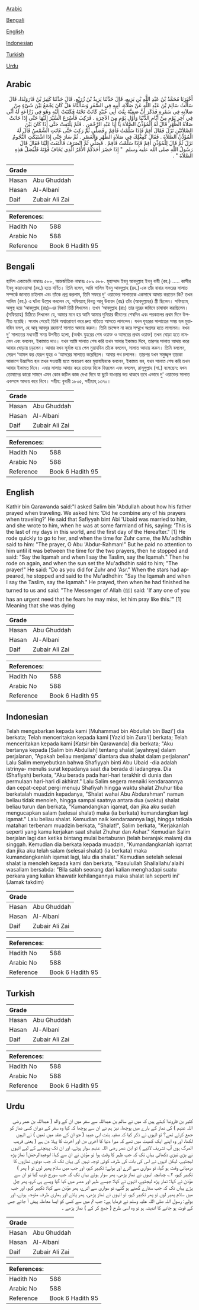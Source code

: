 [Arabic](#arabic)

[Bengali](#bengali)

[English](#english)

[Indonesian](#indonesian)

[Turkish](#turkish)

[Urdu](#urdu)

## Arabic


<div dir="rtl" lang="ar" style={{fontSize:'larger',backgroundColor:'#f8f9fa',padding:20}}>
أَخْبَرَنَا مُحَمَّدُ بْنُ عَبْدِ اللَّهِ بْنِ بَزِيعٍ، قَالَ حَدَّثَنَا يَزِيدُ بْنُ زُرَيْعٍ، قَالَ حَدَّثَنَا كَثِيرُ بْنُ قَارَوَنْدَا، قَالَ سَأَلْتُ سَالِمَ بْنَ عَبْدِ اللَّهِ عَنْ صَلاَةِ، أَبِيهِ فِي السَّفَرِ وَسَأَلْنَاهُ هَلْ كَانَ يَجْمَعُ بَيْنَ شَىْءٍ مِنْ صَلاَتِهِ فِي سَفَرِهِ فَذَكَرَ أَنَّ صَفِيَّةَ بِنْتَ أَبِي عُبَيْدٍ كَانَتْ تَحْتَهُ فَكَتَبَتْ إِلَيْهِ وَهُوَ فِي زَرَّاعَةٍ لَهُ أَنِّي فِي آخِرِ يَوْمٍ مِنْ أَيَّامِ الدُّنْيَا وَأَوَّلِ يَوْمٍ مِنَ الآخِرَةِ ‏.‏ فَرَكِبَ فَأَسْرَعَ السَّيْرَ إِلَيْهَا حَتَّى إِذَا حَانَتْ صَلاَةُ الظُّهْرِ قَالَ لَهُ الْمُؤَذِّنُ الصَّلاَةَ يَا أَبَا عَبْدِ الرَّحْمَنِ ‏.‏ فَلَمْ يَلْتَفِتْ حَتَّى إِذَا كَانَ بَيْنَ الصَّلاَتَيْنِ نَزَلَ فَقَالَ أَقِمْ فَإِذَا سَلَّمْتُ فَأَقِمْ ‏.‏ فَصَلَّى ثُمَّ رَكِبَ حَتَّى غَابَتِ الشَّمْسُ قَالَ لَهُ الْمُؤَذِّنُ الصَّلاَةَ ‏.‏ فَقَالَ كَفِعْلِكَ فِي صَلاَةِ الظُّهْرِ وَالْعَصْرِ ‏.‏ ثُمَّ سَارَ حَتَّى إِذَا اشْتَبَكَتِ النُّجُومُ نَزَلَ ثُمَّ قَالَ لِلْمُؤَذِّنِ أَقِمْ فَإِذَا سَلَّمْتُ فَأَقِمْ ‏.‏ فَصَلَّى ثُمَّ انْصَرَفَ فَالْتَفَتَ إِلَيْنَا فَقَالَ قَالَ رَسُولُ اللَّهِ صلى الله عليه وسلم ‏ "‏ إِذَا حَضَرَ أَحَدَكُمُ الأَمْرُ الَّذِي يَخَافُ فَوْتَهُ فَلْيُصَلِّ هَذِهِ الصَّلاَةَ ‏"‏ ‏.‏
</div>
<div style={{backgroundColor:'#f8f9fa',padding:20, marginBottom: 10}}><table> <thead> <tr> <th>Grade</th> <th></th> </tr> </thead> <tbody> <tr><td>Hasan</td><td>Abu Ghuddah</td></tr><tr><td>Hasan</td><td>Al-Albani</td></tr><tr><td>Daif</td><td>Zubair Ali Zai</td></tr></tbody></table><table> <thead> <tr> <th>References:</th> <th></th> </tr> </thead> <tbody><tr><td>Hadith No</td><td>588</td></tr><tr><td>Arabic No</td><td>588</td></tr><tr><td>Reference</td><td>Book 6 Hadith 95</td></tr></tbody></table></div>

## Bengali


<div dir="ltr" lang="bn" style={{fontSize:'larger',backgroundColor:'#f8f9fa',padding:20}}>
হাদিস একাডেমি নাম্বারঃ ৫৮৮, আন্তর্জাতিক নাম্বারঃ ৫৮৯ ৫৮৮. মুহাম্মাদ ইবনু আবদুল্লাহ ইবনু বাযী (রহ.) ..... কাসীর ইবনু কারাওয়ান্দা (রহ.) হতে বর্ণিত। তিনি বলেন, আমি সালিম ইবনু আবদুল্লাহ (রহ.)-কে তাঁর বাবার সফরের সালাত সম্পর্কে জানতে চাইলাম এবং তাঁকে প্রশ্ন করলাম, তিনি সফরে দু' ওয়াক্তের সালাতকে একসাথে আদায় করতেন কি? তখন সালিম (রহ.) এ ঘটনা উল্লেখ করলেন যে, সফিয়্যাহ্ বিনতু আবূ উবায়দ (রাঃ) তাঁর (আবদুল্লাহর) স্ত্রী ছিলেন। সফিয়্যাহ্ অসুস্থ হয়ে ‘আবদুল্লাহ (রাঃ)-এর নিকট চিঠি লিখলেন। তখন ‘আবদুল্লাহ (রাঃ) তার দূরের জমিনে চাষাবাদ করছিলেন। (সফিয়্যাহ) চিঠিতে লিখলেন যে, আমার মনে হয় আমি আমার দুনিয়ার জীবনের শেষদিন এবং পরকালের প্রথম দিনে উপনীত হয়েছি। সংবাদ পেয়েই তিনি অশ্বারোহণ করে দ্রুত গতিতে আসতে লাগলেন। যখন যুহরের সালাতের সময় হল মুয়াযযিন বলল, হে আবূ আবদুর রহমান! সালাত আদায় করুন। তিনি ভ্রুক্ষেপ না করে সম্মুখে অগ্রসর হতে লাগলেন। যখন দু' সালাতের মধ্যবর্তী সময় উপনীত হলো, (অর্থাৎ যুহরের শেষ ওয়াক্ত ও আসরের প্রথম ওয়াক্ত) তখন ঘোড়া হতে নামলেন এবং বললেন, ইকামাত দাও। যখন আমি সালাত শেষ করি তখন আবার ইকামত দিবে, তারপর সালাত আদায় করে আবার ঘোড়ায় চড়লেন। আবার যখন সূর্যাস্ত হয়ে গেল মুয়াযযিন তাঁকে বললেন, সালাত আদায় করুন। তিনি বললেন, সেরূপ ‘আমল কর যেরূপ যুহর ও ‘আসরের সালাতে করেছিলে। আবার পথ চললেন। তারপর যখন সমুজ্জ্বল তারকা আকাশে উদ্ভাসিত হল তখন সওয়ারী হতে অবতরণ করে মুয়াযযিনকে বললেন, ইকামত বল, যখন সালাত শেষ করি তখন আবার ইকামত দিবে। এবার সালাত আদায় করে তাদের দিকে ফিরলেন এবং বললেন, রাসূলুল্লাহ (সা.) বলেছেন: যখন তোমাদের কারো সামনে এমন কোন জটিল কাজ দেখা দিবে যা ছুটে যাওয়ার ভয় থাকবে তবে এভাবে দু' ওয়াক্তের সালাত একসঙ্গে আদায় করে নিবে। সহীহ: বুখারী ১৮০৫, সহীহাহ্ ১৩৭০।
</div>
<div style={{backgroundColor:'#f8f9fa',padding:20, marginBottom: 10}}><table> <thead> <tr> <th>Grade</th> <th></th> </tr> </thead> <tbody> <tr><td>Hasan</td><td>Abu Ghuddah</td></tr><tr><td>Hasan</td><td>Al-Albani</td></tr><tr><td>Daif</td><td>Zubair Ali Zai</td></tr></tbody></table><table> <thead> <tr> <th>References:</th> <th></th> </tr> </thead> <tbody><tr><td>Hadith No</td><td>588</td></tr><tr><td>Arabic No</td><td>588</td></tr><tr><td>Reference</td><td>Book 6 Hadith 95</td></tr></tbody></table></div>

## English


<div dir="ltr" lang="en" style={{fontSize:'larger',backgroundColor:'#f8f9fa',padding:20}}>
Kathir bin Qarawanda said:"I asked Salim bin 'Abdullah about how his father prayed when traveling. We asked him: 'Did he combine any of his prayers when traveling?' He said that Safiyyah bint Abi 'Ubaid was married to him, and she wrote to him, when he was at some farmland of his, saying: 'This is the last of my days in this world, and the first day of the Hereafter." [1] He rode quickly to go to her, and when the time for Zuhr came, the Mu'adhdhin said to him: "The prayer, O Abu 'Abdur-Rahman!" But he paid no attention to him until it was between the time for the two prayers, then he stopped and said: "Say the Iqamah and when I say the Taslim, say the Iqamah." Then he rode on again, and when the sun set the Mu'adhdhin said to him; "The prayer!" He said: "Do as you did for Zuhr and 'Asr." When the stars had appeared, he stopped and said to the Mu'adhdhin: "Say the Iqamah and when I say the Taslim, say the Iqamah." He prayed, then when he had finished he turned to us and said: "The Messenger of Allah (ﷺ) said: 'If any one of you has an urgent need that he fears he may miss, let him pray like this.'" [1] Meaning that she was dying
</div>
<div style={{backgroundColor:'#f8f9fa',padding:20, marginBottom: 10}}><table> <thead> <tr> <th>Grade</th> <th></th> </tr> </thead> <tbody> <tr><td>Hasan</td><td>Abu Ghuddah</td></tr><tr><td>Hasan</td><td>Al-Albani</td></tr><tr><td>Daif</td><td>Zubair Ali Zai</td></tr></tbody></table><table> <thead> <tr> <th>References:</th> <th></th> </tr> </thead> <tbody><tr><td>Hadith No</td><td>588</td></tr><tr><td>Arabic No</td><td>588</td></tr><tr><td>Reference</td><td>Book 6 Hadith 95</td></tr></tbody></table></div>

## Indonesian


<div dir="ltr" lang="id" style={{fontSize:'larger',backgroundColor:'#f8f9fa',padding:20}}>
Telah mengabarkan kepada kami [Muhammad bin Abdullah bin Bazi'] dia berkata; Telah menceritakan kepada kami [Yazid bin Zura'i] berkata; Telah menceritakan kepada kami [Katsir bin Qarawanda] dia berkata; "Aku bertanya kepada [Salim bin Abdullah] tentang shalat [ayahnya] dalam perjalanan, "Apakah beliau menjama' diantara dua shalat dalam perjalanan" Lalu Salim menyebutkan bahwa Shafiyyah binti Abu Ubaid -dia adalah istrinya- menulis surat kepadanya saat dia berada di ladangnya. Dia (Shafiyah) berkata, "Aku berada pada hari-hari terakhir di dunia dan permulaan hari-hari di akhirat." Lalu Salim segera menaiki kendaraannya dan cepat-cepat pergi menuju Shafiyah hingga waktu shalat Zhuhur tiba berkatalah muadzin kepadanya, "Shalat wahai Abu Abdurahman" namun beliau tidak menoleh, hingga sampai saatnya antara dua (waktu) shalat beliau turun dan berkata, "Kumandangkan iqamat, dan jika aku sudah mengucapkan salam (selesai shalat) maka (ia berkata) kumandangkan lagi iqamat." Lalu beliau shalat. Kemudian naik kendaraannya lagi, hingga tatkala matahari terbenam muadzin berkata, "Shalat!", Salim berkata, "Kerjakanlah seperti yang kamu kerjakan saat shalat Zhuhur dan Ashar." Kemudian Salim berjalan lagi dan ketika bintang mulai bertaburan (telah beranjak malam) dia singgah. Kemudian dia berkata kepada muadzin, "Kumandangkanlah iqamat dan jika aku telah salam (selesai shalat) (ia berkata) maka kumandangkanlah iqamat lagi, lalu dia shalat." Kemudian setelah selesai shalat ia menoleh kepada kami dan berkata, "Rasulullah Shallallahu'alaihi wasallam bersabda: "Bila salah seorang dari kalian menghadapi suatu perkara yang kalian khawatir kehilangannya maka shalat lah seperti ini' (Jamak takdim)
</div>
<div style={{backgroundColor:'#f8f9fa',padding:20, marginBottom: 10}}><table> <thead> <tr> <th>Grade</th> <th></th> </tr> </thead> <tbody> <tr><td>Hasan</td><td>Abu Ghuddah</td></tr><tr><td>Hasan</td><td>Al-Albani</td></tr><tr><td>Daif</td><td>Zubair Ali Zai</td></tr></tbody></table><table> <thead> <tr> <th>References:</th> <th></th> </tr> </thead> <tbody><tr><td>Hadith No</td><td>588</td></tr><tr><td>Arabic No</td><td>588</td></tr><tr><td>Reference</td><td>Book 6 Hadith 95</td></tr></tbody></table></div>

## Turkish


<div dir="ltr" lang="tr" style={{fontSize:'larger',backgroundColor:'#f8f9fa',padding:20}}>

</div>
<div style={{backgroundColor:'#f8f9fa',padding:20, marginBottom: 10}}><table> <thead> <tr> <th>Grade</th> <th></th> </tr> </thead> <tbody> <tr><td>Hasan</td><td>Abu Ghuddah</td></tr><tr><td>Hasan</td><td>Al-Albani</td></tr><tr><td>Daif</td><td>Zubair Ali Zai</td></tr></tbody></table><table> <thead> <tr> <th>References:</th> <th></th> </tr> </thead> <tbody><tr><td>Hadith No</td><td>588</td></tr><tr><td>Arabic No</td><td>588</td></tr><tr><td>Reference</td><td>Book 6 Hadith 95</td></tr></tbody></table></div>

## Urdu


<div dir="rtl" lang="ur" style={{fontSize:'larger',backgroundColor:'#f8f9fa',padding:20}}>
کثیر بن قاروندا کہتے ہیں کہ میں نے سالم بن عبداللہ سے سفر میں ان کے والد ( عبداللہ بن عمر رضی اللہ عنہم ) کی نماز کے بارے میں پوچھا، نیز ہم نے ان سے پوچھا کہ کیا وہ سفر کے دوران کسی نماز کو جمع کرتے تھے؟ تو انہوں نے ذکر کیا کہ صفیہ بنت ابی عبید ( جو ان کے عقد میں تھیں ) نے انہیں لکھا، اور وہ اپنے ایک کھیت میں تھے کہ میرا دنیا کا آخری دن اور آخرت کا پہلا دن ہے ( یعنی قریب المرگ ہوں آپ تشریف لائیے ) تو ابن عمر رضی اللہ عنہم سوار ہوئے، اور ان تک پہنچنے کے لیے انہوں نے بڑی تیزی دکھائی یہاں تک کہ جب ظہر کا وقت ہوا تو مؤذن نے ان سے کہا: ابوعبدالرحمٰن! نماز پڑھ لیجئیے، لیکن انہوں نے اس کی بات کی طرف کوئی توجہ نہیں کی یہاں تک کہ جب دونوں نمازوں کا درمیانی وقت ہو گیا، تو سواری سے اترے اور بولے: تکبیر کہو، اور جب میں سلام پھیر لوں تو ( پھر ) تکبیر کہو، ۲؎ چنانچہ انہوں نے نماز پڑھی، پھر سوار ہوئے یہاں تک کہ جب سورج ڈوب گیا تو ان سے مؤذن نے کہا: نماز پڑھ لیجئیے، انہوں نے کہا: جیسے ظہر اور عصر میں کیا گیا ویسے ہی کرو، پھر چل پڑے یہاں تک کہ جب ستارے گھنے ہو گئے، تو سواری سے اترے، پھر مؤذن سے کہا: تکبیر کہو، اور جب میں سلام پھیر لوں تو پھر تکبیر کہو، تو انہوں نے نماز پڑھی، پھر پلٹے اور ہماری طرف متوجہ ہوئے، اور بولے: رسول اللہ صلی اللہ علیہ وسلم نے فرمایا ہے: جب تم میں سے کسی کو ایسا معاملہ پیش آ جائے جس کے فوت ہو جانے کا اندیشہ ہو تو وہ اسی طرح ( جمع کر کے ) نماز پڑھے ۔
</div>
<div style={{backgroundColor:'#f8f9fa',padding:20, marginBottom: 10}}><table> <thead> <tr> <th>Grade</th> <th></th> </tr> </thead> <tbody> <tr><td>Hasan</td><td>Abu Ghuddah</td></tr><tr><td>Hasan</td><td>Al-Albani</td></tr><tr><td>Daif</td><td>Zubair Ali Zai</td></tr></tbody></table><table> <thead> <tr> <th>References:</th> <th></th> </tr> </thead> <tbody><tr><td>Hadith No</td><td>588</td></tr><tr><td>Arabic No</td><td>588</td></tr><tr><td>Reference</td><td>Book 6 Hadith 95</td></tr></tbody></table></div>